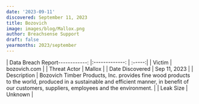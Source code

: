 ```yaml
---
date: '2023-09-11'
discovered: September 11, 2023
title: Bozovich
image: images/blog/Mallox.png
author: Breachsense Support
draft: false
yearmonths: 2023/september
---
```


| Data Breach Report------------:     |:-------------:    | :-----:|
| Victim      | bozovich.com      | 
| Threat Actor      | Mallox      | 
| Date Discovered      | Sep 11, 2023      | 
| Description      | Bozovich Timber Products, Inc. provides fine wood products to the world, produced in a sustainable and efficient manner, in benefit of our customers, suppliers, employees and the environment.      | 
| Leak Size      | Unknown      | 

